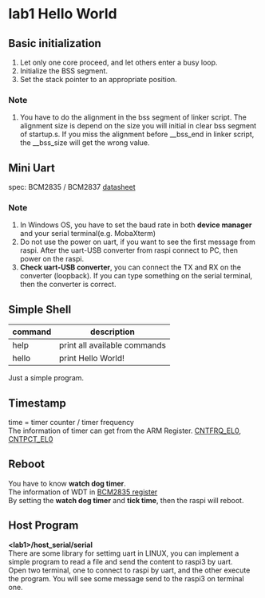 # lab1 Hello World

## Basic initialization
1. Let only one core proceed, and let others enter a busy loop.
2. Initialize the BSS segment.
3. Set the stack pointer to an appropriate position.

### Note
1. You have to do the alignment in the bss segment of linker script. The alignment size is depend on the size you will initial in clear bss segment of startup.s. If you miss the alignment before __bss_end in linker script, the __bss_size will get the wrong value.

## Mini Uart
spec: BCM2835 / BCM2837 [datasheet](https://www.raspberrypi.org/app/uploads/2012/02/BCM2835-ARM-Peripherals.pdf)

### Note
1. In Windows OS, you have to set the baud rate in both **device manager** and your serial terminal(e.g. MobaXterm)
2. Do not use the power on uart, if you want to see the first message from raspi. After the uart-USB converter from raspi connect to PC, then power on the raspi.
3. **Check uart-USB converter**, you can connect the TX and RX on the converter (loopback). If you can type something on the serial terminal, then the converter is correct.

## Simple Shell
| command | description|
|---------|-----------|
| help | print all available commands |
| hello | print Hello World! |

Just a simple program.

## Timestamp
time = timer counter / timer frequency<br>
The information of timer can get from the ARM Register. 
[CNTFRQ_EL0](https://developer.arm.com/docs/ddi0595/c/aarch64-system-registers/cntfrq_el0), 
[CNTPCT_EL0](https://developer.arm.com/docs/ddi0595/b/aarch64-system-registers/cntpct_el0)

## Reboot
You have to know **watch dog timer**.<br>
The information of WDT in [BCM2835 register](https://elinux.org/BCM2835_registers#PM_WDOG)<br>
By setting the **watch dog timer** and **tick time**, then the raspi will reboot.

## Host Program
**\<lab1\>/host_serial/serial**<br>
There are some library for settimg uart in LINUX, you can implement a simple program to read a file and send the content to raspi3 by uart.<br>
Open two terminal, one to connect to raspi by uart, and the other execute the program. You will see some message send to the raspi3 on terminal one.

